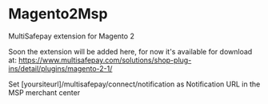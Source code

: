 # Magento2Msp
MultiSafepay extension for Magento 2

Soon the extension will be added here, for now it's available for download at:
https://www.multisafepay.com/solutions/shop-plug-ins/detail/plugins/magento-2-1/

Set [yoursiteurl]/multisafepay/connect/notification as Notification URL in the MSP merchant center
